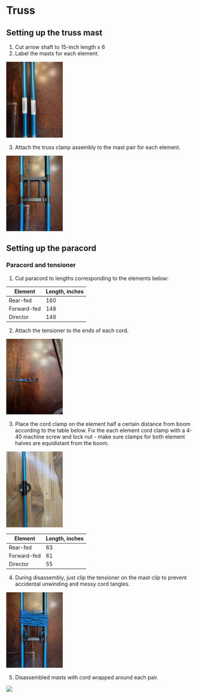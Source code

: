 # Truss

## Setting up the truss mast
1. Cut arrow shaft to 15-inch length x 6
2. Label the masts for each element.

<img src='images/truss/mast-labels.jpeg' width='30%'> 

3. Attach the truss clamp assembly to the mast pair for each element.

<img src='images/truss/mast-with-truss-clamp-assembly.jpeg' width='30%'> 

## Setting up the paracord

### Paracord and tensioner

1. Cut paracord to lengths corresponding to the elements below:

| Element     | Length, inches |
|-------------|----------------|
| Rear-fed    | 160            |
| Forward-fed | 148            |
| Director    | 148            |

2. Attach the tensioner to the ends of each cord.

<img src='images/truss/paracord-tensioner.jpeg' width='30%'> 

3. Place the cord clamp on the element half a certain distance from boom according to the table below. Fix the each element cord clamp with a 4-40 machine screw and lock nut - make sure clamps for both element halves are equidistant from the boom.

<img src='images/truss/element-cord-clamp.jpeg' width='30%'> 

| Element     | Length, inches |
|-------------|----------------|
| Rear-fed    | 63             |
| Forward-fed | 61             |
| Director    | 55             |

4. During disassembly, just clip the tensioner on the mast clip to prevent accidental unwinding and messy cord tangles.

<img src='images/truss/mast-disassembly.jpeg' width='30%'> 

5. Disassembled masts with cord wrapped around each pair. 

<img src='images/truss/truss-masts.jpeg' width='30%'> 
